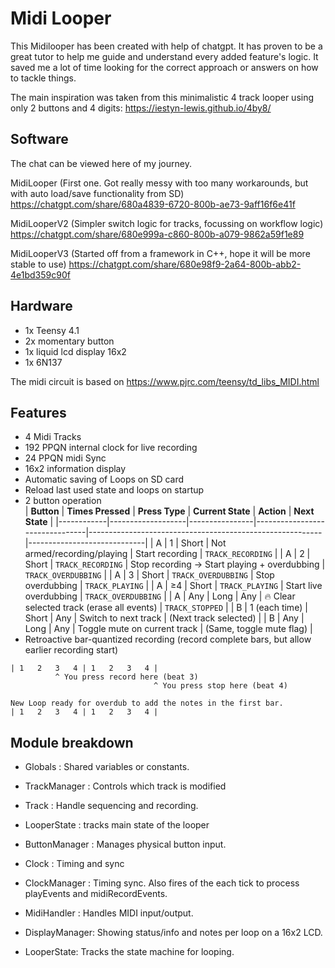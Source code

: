 # Midi Looper #


This Midilooper has been created with help of chatgpt. It has proven to be a great tutor to help me guide and understand every added feature's logic. It saved me a lot of time looking for the correct approach or answers on how to tackle things.

The main inspiration was taken from this minimalistic 4 track looper using only 2 buttons and 4 digits:
https://iestyn-lewis.github.io/4by8/

## Software ##
The chat can be viewed here of my journey. 
 
MidiLooper (First one. Got really messy with too many workarounds, but with auto load/save functionality from SD)
https://chatgpt.com/share/680a4839-6720-800b-ae73-9aff16f6e41f

MidiLooperV2 (Simpler switch logic for tracks, focussing on workflow logic)
https://chatgpt.com/share/680e999a-c860-800b-a079-9862a59f1e89

MidiLooperV3 (Started off from a framework in C++, hope it will be more stable to use)
https://chatgpt.com/share/680e98f9-2a64-800b-abb2-4e1bd359c90f

## Hardware ##
- 1x Teensy 4.1
- 2x momentary button
- 1x liquid lcd display 16x2
- 1x 6N137

The midi circuit is based on https://www.pjrc.com/teensy/td_libs_MIDI.html

## Features ##
- 4 Midi Tracks
- 192 PPQN internal clock for live recording
- 24 PPQN midi Sync
- 16x2 information display
- Automatic saving of Loops on SD card
- Reload last used state and loops on startup
- 2 button operation        
| **Button** | **Times Pressed** | **Press Type** | **Current State**              | **Action**                                               | **Next State**              |
|------------|-------------------|----------------|--------------------------------|----------------------------------------------------------|-----------------------------|
| A          | 1                 | Short          | Not armed/recording/playing    | Start recording                                          | `TRACK_RECORDING`           |
| A          | 2                 | Short          | `TRACK_RECORDING`              | Stop recording → Start playing + overdubbing            | `TRACK_OVERDUBBING`         |
| A          | 3                 | Short          | `TRACK_OVERDUBBING`            | Stop overdubbing                                         | `TRACK_PLAYING`             |
| A          | ≥4                | Short          | `TRACK_PLAYING`                | Start live overdubbing                                   | `TRACK_OVERDUBBING`         |
| A          | Any               | Long           | Any                            | 🔥 Clear selected track (erase all events)               | `TRACK_STOPPED`             |
| B          | 1 (each time)     | Short          | Any                            | Switch to next track                                     | (Next track selected)       |
| B          | Any               | Long           | Any                            | Toggle mute on current track                             | (Same, toggle mute flag)    |
- Retroactive bar-quantized recording (record complete bars, but allow earlier recording start)
```
| 1   2   3   4 | 1   2   3   4 |  
          ^ You press record here (beat 3)
                		    	^ You press stop here (beat 4)  

New Loop ready for overdub to add the notes in the first bar.
| 1   2   3   4 | 1   2   3   4 |   
```


## Module breakdown ##

- Globals		: Shared variables or constants.
- TrackManager  : Controls which track is modified
- Track			: Handle sequencing and recording.
- LooperState	: tracks main state of the looper
- ButtonManager : Manages physical button input.
- Clock 		: Timing and sync
- ClockManager  : Timing sync. Also fires of the each tick to process playEvents and midiRecordEvents.
- MidiHandler	: Handles MIDI input/output.
- DisplayManager: Showing status/info and notes per loop on a 16x2 LCD.

- LooperState: Tracks the state machine for looping.
